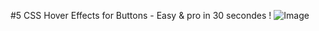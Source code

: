 ﻿#5 CSS Hover Effects for Buttons - Easy & pro in 30 secondes !
![Image](https://github.com/user-attachments/assets/405c5750-45b2-4f70-a87c-67d85d0e2ad6)
